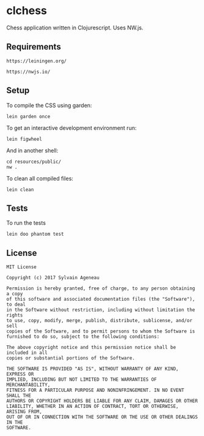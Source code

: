 # clchess

Chess application written in Clojurescript. Uses NW.js.

## Requirements

    https://leiningen.org/

    https://nwjs.io/

## Setup

To compile the CSS using garden:

    lein garden once

To get an interactive development environment run:

    lein figwheel

And in another shell:

    cd resources/public/
    nw .

To clean all compiled files:

    lein clean

## Tests

To run the tests

    lein doo phantom test

## License

```
MIT License

Copyright (c) 2017 Sylvain Ageneau

Permission is hereby granted, free of charge, to any person obtaining a copy
of this software and associated documentation files (the "Software"), to deal
in the Software without restriction, including without limitation the rights
to use, copy, modify, merge, publish, distribute, sublicense, and/or sell
copies of the Software, and to permit persons to whom the Software is
furnished to do so, subject to the following conditions:

The above copyright notice and this permission notice shall be included in all
copies or substantial portions of the Software.

THE SOFTWARE IS PROVIDED "AS IS", WITHOUT WARRANTY OF ANY KIND, EXPRESS OR
IMPLIED, INCLUDING BUT NOT LIMITED TO THE WARRANTIES OF MERCHANTABILITY,
FITNESS FOR A PARTICULAR PURPOSE AND NONINFRINGEMENT. IN NO EVENT SHALL THE
AUTHORS OR COPYRIGHT HOLDERS BE LIABLE FOR ANY CLAIM, DAMAGES OR OTHER
LIABILITY, WHETHER IN AN ACTION OF CONTRACT, TORT OR OTHERWISE, ARISING FROM,
OUT OF OR IN CONNECTION WITH THE SOFTWARE OR THE USE OR OTHER DEALINGS IN THE
SOFTWARE.
```
